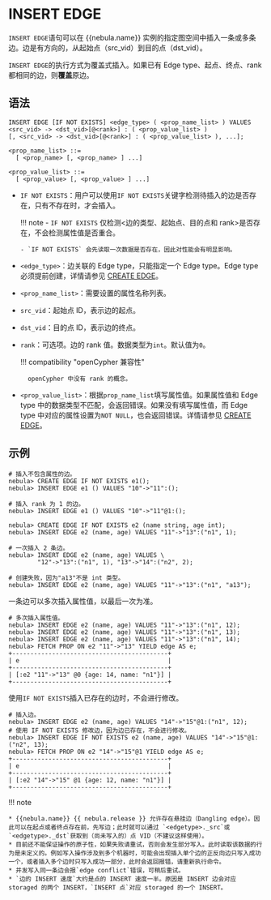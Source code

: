# INSERT EDGE

`INSERT EDGE`语句可以在 {{nebula.name}} 实例的指定图空间中插入一条或多条边。边是有方向的，从起始点（src_vid）到目的点（dst_vid）。

`INSERT EDGE`的执行方式为覆盖式插入。如果已有 Edge type、起点、终点、rank 都相同的边，则**覆盖**原边。

## 语法

```ngql
INSERT EDGE [IF NOT EXISTS] <edge_type> ( <prop_name_list> ) VALUES 
<src_vid> -> <dst_vid>[@<rank>] : ( <prop_value_list> )
[, <src_vid> -> <dst_vid>[@<rank>] : ( <prop_value_list> ), ...];

<prop_name_list> ::=
  [ <prop_name> [, <prop_name> ] ...]

<prop_value_list> ::=
  [ <prop_value> [, <prop_value> ] ...]
```

- `IF NOT EXISTS`：用户可以使用`IF NOT EXISTS`关键字检测待插入的边是否存在，只有不存在时，才会插入。

  !!! note
      - `IF NOT EXISTS` 仅检测<边的类型、起始点、目的点和 rank>是否存在，不会检测属性值是否重合。

      - `IF NOT EXISTS` 会先读取一次数据是否存在，因此对性能会有明显影响。

- `<edge_type>`：边关联的 Edge type，只能指定一个 Edge type。Edge type 必须提前创建，详情请参见 [CREATE EDGE](../11.edge-type-statements/1.create-edge.md)。

- `<prop_name_list>`：需要设置的属性名称列表。

- `src_vid`：起始点 ID，表示边的起点。

- `dst_vid`：目的点 ID，表示边的终点。

- `rank`：可选项。边的 rank 值。数据类型为`int`。默认值为`0`。

  !!! compatibility "openCypher 兼容性"

        openCypher 中没有 rank 的概念。

- `<prop_value_list>`：根据`prop_name_list`填写属性值。如果属性值和 Edge type 中的数据类型不匹配，会返回错误。如果没有填写属性值，而 Edge type 中对应的属性设置为`NOT NULL`，也会返回错误。详情请参见 [CREATE EDGE](../11.edge-type-statements/1.create-edge.md)。

## 示例

```ngql
# 插入不包含属性的边。
nebula> CREATE EDGE IF NOT EXISTS e1();                 
nebula> INSERT EDGE e1 () VALUES "10"->"11":();  

# 插入 rank 为 1 的边。
nebula> INSERT EDGE e1 () VALUES "10"->"11"@1:(); 
```

```ngql
nebula> CREATE EDGE IF NOT EXISTS e2 (name string, age int); 
nebula> INSERT EDGE e2 (name, age) VALUES "11"->"13":("n1", 1);

# 一次插入 2 条边。
nebula> INSERT EDGE e2 (name, age) VALUES \
        "12"->"13":("n1", 1), "13"->"14":("n2", 2); 

# 创建失败，因为"a13"不是 int 类型。
nebula> INSERT EDGE e2 (name, age) VALUES "11"->"13":("n1", "a13");
```

一条边可以多次插入属性值，以最后一次为准。

```ngql
# 多次插入属性值。
nebula> INSERT EDGE e2 (name, age) VALUES "11"->"13":("n1", 12);
nebula> INSERT EDGE e2 (name, age) VALUES "11"->"13":("n1", 13);
nebula> INSERT EDGE e2 (name, age) VALUES "11"->"13":("n1", 14);
nebula> FETCH PROP ON e2 "11"->"13" YIELD edge AS e;
+-------------------------------------------+
| e                                         |
+-------------------------------------------+
| [:e2 "11"->"13" @0 {age: 14, name: "n1"}] |
+-------------------------------------------+
```

使用`IF NOT EXISTS`插入已存在的边时，不会进行修改。

```ngql
# 插入边。
nebula> INSERT EDGE e2 (name, age) VALUES "14"->"15"@1:("n1", 12);
# 使用 IF NOT EXISTS 修改边，因为边已存在，不会进行修改。
nebula> INSERT EDGE IF NOT EXISTS e2 (name, age) VALUES "14"->"15"@1:("n2", 13);
nebula> FETCH PROP ON e2 "14"->"15"@1 YIELD edge AS e;
+-------------------------------------------+
| e                                         |
+-------------------------------------------+
| [:e2 "14"->"15" @1 {age: 12, name: "n1"}] |
+-------------------------------------------+
```

!!! note

    * {{nebula.name}} {{ nebula.release }} 允许存在悬挂边（Dangling edge）。因此可以在起点或者终点存在前，先写边；此时就可以通过 `<edgetype>._src`或`<edgetype>._dst`获取到（尚未写入的）点 VID（不建议这样使用）。
    * 目前还不能保证操作的原子性，如果失败请重试，否则会发生部分写入。此时读取该数据的行为是未定义的。例如写入操作涉及到多个机器时，可能会出现插入单个边的正反向边只写入成功一个，或者插入多个边时只写入成功一部分，此时会返回报错，请重新执行命令。
    * 并发写入同一条边会报`edge conflict`错误，可稍后重试。
    * `边的 INSERT 速度`大约是点的 INSERT 速度一半。原因是 INSERT 边会对应 storaged 的两个 INSERT，`INSERT 点`对应 storaged 的一个 INSERT。
